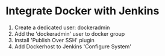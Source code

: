 # Integrate Docker with Jenkins

1. Create a dedicated user: dockeradmin
2. Add the 'dockeradmin' user to docker group
3. Install 'Publish Over SSH' plugin
4. Add Dockerhost to Jenkins 'Configure System'
